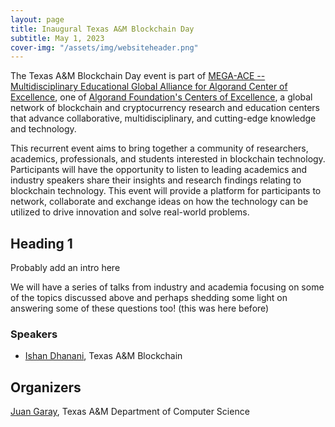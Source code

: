 ```yaml
---
layout: page
title: Inaugural Texas A&M Blockchain Day
subtitle: May 1, 2023
cover-img: "/assets/img/websiteheader.png"
---
```


The Texas A&M Blockchain Day event is part of [MEGA-ACE -- Multidisciplinary Educational Global Alliance for Algorand Center of Excellence](https://www.cs.purdue.edu/blockchain/research/mega-ace.html), one of [Algorand Foundation's Centers of Excellence](https://www.algorand.foundation/ace), a global network of blockchain and cryptocurrency research and education centers that advance collaborative, multidisciplinary, and cutting-edge knowledge and technology. 

This recurrent event aims to bring together a community of researchers, academics, professionals, and students interested in blockchain technology. Participants will have the opportunity to listen to leading academics and industry speakers share their insights and research findings relating to blockchain technology. This event will provide a platform for participants to network, collaborate and exchange ideas on how the technology can be utilized to drive innovation and solve real-world problems.
    
## Heading 1
    
Probably add an intro here

We will have a series of talks from industry and academia focusing on some of the topics discussed above and perhaps shedding some light on answering some of these questions too! (this was here before)

### Speakers
- [Ishan Dhanani](https://www.linkedin.com/in/ishandhanani/), Texas A&M Blockchain

## Organizers

[Juan Garay](https://jagaray.com), Texas A&M Department of Computer Science 
